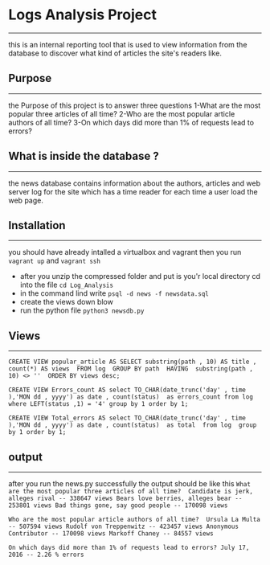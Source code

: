 Logs Analysis Project
==========
___
 this is an internal  reporting tool that is used to view information from the database to discover what kind of 
 articles the site's readers like.
 
## Purpose 
 ___
 the Purpose of this project is to answer three questions 
 1-What are the most popular three articles of all time? 
 2-Who are the most popular article authors of all time? 
 3-On which days did more than 1% of requests lead to errors?
 
## What is inside the database ?
 ___
 the news database contains information  about the authors, articles and web  server log for the site
 which has a time reader for each time a user load the web  page.
 
## Installation
 ___
you should have already intalled a virtualbox and vagrant then you run `vagrant up` and `vagrant ssh` 

* after you unzip the compressed folder and put is you'r local directory  cd into the file `cd Log_Analysis`
* in the command lind write `psql -d news -f newsdata.sql`
* create the views down blow 
* run the python file `python3 newsdb.py`

## Views
____
`CREATE VIEW popular_article AS
SELECT substring(path , 10) AS title , count(*) AS views 
FROM log 
GROUP BY path 
HAVING  substring(path , 10) <> '' 
ORDER BY views desc;`

`CREATE VIEW Errors_count AS
select TO_CHAR(date_trunc('day' , time ),'MON dd , yyyy') as date , count(status)  as errors_count
from log
where LEFT(status ,1) = '4'
group by 1
order by 1;`

`CREATE VIEW Total_errors AS
select TO_CHAR(date_trunc('day' , time ),'MON dd , yyyy') as date , count(status)  as total 
from log 
group by 1
order by 1;`

## output 
___
after you run the news.py successfully the output should be like this 
`What are the most popular three articles of all time? 
Candidate is jerk, alleges rival -- 338647 views
Bears love berries, alleges bear -- 253801 views
Bad things gone, say good people -- 170098 views`

`Who are the most popular article authors of all time? 
Ursula La Multa -- 507594 views
Rudolf von Treppenwitz -- 423457 views
Anonymous Contributor -- 170098 views
Markoff Chaney -- 84557 views`

`On which days did more than 1% of requests lead to errors?
 July 17, 2016 -- 2.26 % errors`

